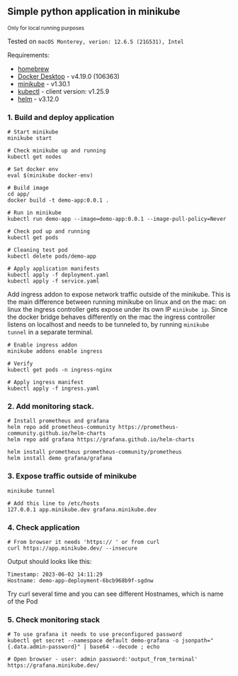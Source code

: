 ## Simple python application in minikube
<sub>Only for local running purposes</sub>

Tested on `macOS Monterey, verion: 12.6.5 (21G531), Intel`

Requirements:
- [homebrew](https://brew.sh/)
- [Docker Desktop](https://docs.docker.com/desktop/install/mac-install/) - v4.19.0 (106363)
- [minikube](https://minikube.sigs.k8s.io/docs/start/) - v1.30.1
- [kubectl](https://kubernetes.io/docs/tasks/tools/install-kubectl-macos/) - client version: v1.25.9
- [helm](https://helm.sh/docs/intro/install/) - v3.12.0


### 1. Build and deploy application
```
# Start minikube
minikube start

# Check minikube up and running
kubectl get nodes

# Set docker env
eval $(minikube docker-env) 

# Build image
cd app/
docker build -t demo-app:0.0.1 .

# Run in minikube
kubectl run demo-app --image=demo-app:0.0.1 --image-pull-policy=Never

# Check pod up and running
kubectl get pods

# Cleaning test pod
kubectl delete pods/demo-app

# Apply application manifests
kubectl apply -f deployment.yaml
kubectl apply -f service.yaml
```

Add ingress addon to expose network traffic outside of the minikube. This is the main difference between running minikube on linux and on the mac: on linux the ingress controller gets expose under its own IP `minikube ip`. Since the docker bridge behaves differently on the mac the ingress controller listens on localhost and needs to be tunneled to, by running `minikube tunnel` in a separate terminal.

```
# Enable ingress addon
minikube addons enable ingress

# Verify
kubectl get pods -n ingress-nginx

# Apply ingress manifest
kubectl apply -f ingress.yaml
```

### 2. Add monitoring stack.

```
# Install prometheus and grafana
helm repo add prometheus-community https://prometheus-community.github.io/helm-charts
helm repo add grafana https://grafana.github.io/helm-charts

helm install prometheus prometheus-community/prometheus
helm install demo grafana/grafana
```

### 3. Expose traffic outside of minikube

```
minikube tunnel

# Add this line to /etc/hosts
127.0.0.1 app.minikube.dev grafana.minikube.dev
```

### 4. Check application
```
# From browser it needs 'https:// ' or from curl
curl https://app.minikube.dev/ --insecure
```

Output should looks like this:
```
Timestamp: 2023-06-02 14:11:29
Hostname: demo-app-deployment-6bcb968b9f-sgdnw
```
Try curl several time and you can see different Hostnames, which is name of the Pod

### 5. Check monitoring stack
```
# To use grafana it needs to use preconfigured password
kubectl get secret --namespace default demo-grafana -o jsonpath="{.data.admin-password}" | base64 --decode ; echo

# Open browser - user: admin password:'output_from_terminal'
https://grafana.minikube.dev/
```